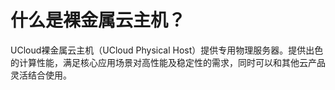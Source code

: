 

# 什么是裸金属云主机？

UCloud裸金属云主机（UCloud Physical
Host）提供专用物理服务器。提供出色的计算性能，满足核心应用场景对高性能及稳定性的需求，同时可以和其他云产品灵活结合使用。
